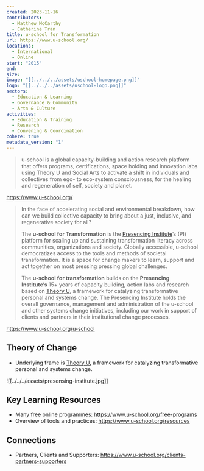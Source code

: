 ```yaml
---
created: 2023-11-16
contributors:
  - Matthew McCarthy
  - Catherine Tran
title: u-school for Transformation
url: https://www.u-school.org/
locations:
  - International
  - Online
start: "2015"
end: 
size: 
image: "[[../../../assets/uschool-homepage.png]]"
logo: "[[../../../assets/uschool-logo.png]]"
sectors:
  - Education & Learning
  - Governance & Community
  - Arts & Culture
activities:
  - Education & Training
  - Research
  - Convening & Coordination
cohere: true
metadata_version: "1"
---
```

>u-school is a global capacity-building and action research platform that offers programs, certifications, space holding and innovation labs using Theory U and Social Arts to activate a shift in individuals and collectives from ego- to eco-system consciousness, for the healing and regeneration of self, society and planet.

https://www.u-school.org/

>In the face of accelerating social and environmental breakdown, how can we build collective capacity to bring about a just, inclusive, and regenerative society for all?
>
>The **u-school for Transformation** is the [Presencing Institute](https://www.u-school.org/about-pi)’s (PI) platform for scaling up and sustaining transformation literacy across communities, organizations and society. Globally accessible, u-school democratizes access to the tools and methods of societal transformation. It is a space for change makers to learn, support and act together on most pressing pressing global challenges.
>
>The **u-school for transformation** builds on the **Presencing Institute’s** 15+ years of capacity building, action labs and research based on [Theory U](https://www.u-school.org/theory-u), a framework for catalyzing transformative personal and systems change. The Presencing Institute holds the overall governance, management and administration of the u-school and other systems change initiatives, including our work in support of clients and partners in their institutional change processes. 

https://www.u-school.org/u-school

## Theory of Change 
  
- Underlying frame is [Theory U](https://www.u-school.org/theory-u), a framework for catalyzing transformative personal and systems change.

![[../../../assets/presensing-institute.jpg]]
## Key Learning Resources 

- Many free online programmes: https://www.u-school.org/free-programs
- Overview of tools and practices: https://www.u-school.org/resources

## Connections

- Partners, Clients and Supporters: https://www.u-school.org/clients-partners-supporters
 


